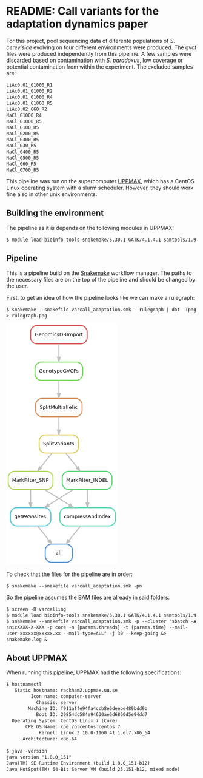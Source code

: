 # README: Call variants for the adaptation dynamics paper

For this project, pool sequencing data of diferente populations of *S. cerevisiae* evolving on four different environments were produced. The gvcf files were produced independently from this pipeline. A few samples were discarded based on contamination with *S. paradoxus*, low coverage or potential contamination from within the experiment. The excluded samples are:

	LiAc0.01_G1000_R1
	LiAc0.01_G1000_R2
	LiAc0.01_G1000_R4
	LiAc0.01_G1000_R5
	LiAc0.02_G60_R2
	NaCl_G1000_R4
	NaCl_G1000_R5
	NaCl_G100_R5
	NaCl_G200_R5
	NaCl_G300_R5
	NaCl_G30_R5
	NaCl_G400_R5
	NaCl_G500_R5
	NaCl_G60_R5
	NaCl_G700_R5

This pipeline was run on the supercomputer [UPPMAX](https://uppmax.uu.se/), which has a CentOS Linux operating system with a slurm scheduler. However, they should work fine also in other unix environments.

## Building the environment

The pipeline as it is depends on the following modules in UPPMAX:

	$ module load bioinfo-tools snakemake/5.30.1 GATK/4.1.4.1 samtools/1.9


## Pipeline

This is a pipeline build on the [Snakemake](https://snakemake.readthedocs.io/en/stable/) workflow manager. The paths to the necessary files are on the top of the pipeline and should be changed by the user.

First, to get an idea of how the pipeline looks like we can make a rulegraph:

    $ snakemake --snakefile varcall_adaptation.smk --rulegraph | dot -Tpng > rulegraph.png

![rulegraph](rulegraph.png "rulegraph")

To check that the files for the pipeline are in order:

	$ snakemake --snakefile varcall_adaptation.smk -pn

So the pipeline assumes the BAM files are already in said folders.


	$ screen -R varcalling
	$ module load bioinfo-tools snakemake/5.30.1 GATK/4.1.4.1 samtools/1.9
	$ snakemake --snakefile varcall_adaptation.smk -p --cluster "sbatch -A snicXXXX-X-XXX -p core -n {params.threads} -t {params.time} --mail-user xxxxxx@xxxxx.xx --mail-type=ALL" -j 30 --keep-going &> snakemake.log &


## About UPPMAX

When running this pipeline, UPPMAX had the following specifications:

	$ hostnamectl
	   Static hostname: rackham2.uppmax.uu.se
	         Icon name: computer-server
	           Chassis: server
	        Machine ID: f911affe94fa4ccb8e6deebe489bdd9b
	           Boot ID: 20854dc584e94630ae6d6860d5e94dd7
	  Operating System: CentOS Linux 7 (Core)
	       CPE OS Name: cpe:/o:centos:centos:7
	            Kernel: Linux 3.10.0-1160.41.1.el7.x86_64
	      Architecture: x86-64

	$ java -version
	java version "1.8.0_151"
	Java(TM) SE Runtime Environment (build 1.8.0_151-b12)
	Java HotSpot(TM) 64-Bit Server VM (build 25.151-b12, mixed mode)

